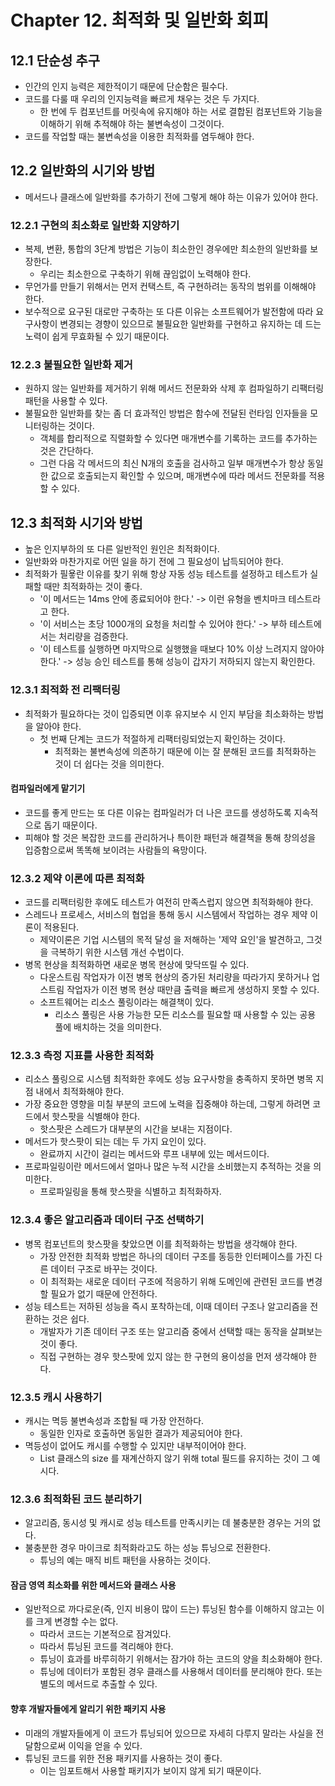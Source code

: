 # Chapter 12. 최적화 및 일반화 회피

## 12.1 단순성 추구
* 인간의 인지 능력은 제한적이기 때문에 단순함은 필수다.
* 코드를 다룰 때 우리의 인지능력을 빠르게 채우는 것은 두 가지다.
  * 한 번에 두 컴포넌트를 머릿속에 유지해야 하는 서로 결합된 컴포넌트와 기능을 이해하기 위해 추적해야 하는 불변속성이 그것이다.
* 코드를 작업할 때는 불변속성을 이용한 최적화를 염두해야 한다.

## 12.2 일반화의 시기와 방법
* 메서드나 클래스에 일반화를 추가하기 전에 그렇게 해야 하는 이유가 있어야 한다.

### 12.2.1 구현의 최소화로 일반화 지양하기
* 복제, 변환, 통합의 3단계 방법은 기능이 최소한인 경우에만 최소한의 일반화를 보장한다.
  * 우리는 최소한으로 구축하기 위해 끊임없이 노력해야 한다.
* 무언가를 만들기 위해서는 먼저 컨택스트, 즉 구현하려는 동작의 범위를 이해해야 한다.
* 보수적으로 요구된 대로만 구축하는 또 다른 이유는 소프트웨어가 발전함에 따라 요구사항이 변경되는 경향이 있으므로 불필요한 일반화를 구현하고 유지하는 데 드는 노력이 쉽게 무효화될 수 있기 때문이다.

### 12.2.3 불필요한 일반화 제거
* 원하지 않는 일반화를 제거하기 위해 메서드 전문화와 삭제 후 컴파일하기 리팩터링 패턴을 사용할 수 있다.
* 불필요한 일반화를 찾는 좀 더 효과적인 방법은 함수에 전달된 런타임 인자들을 모니터링하는 것이다.
  * 객체를 합리적으로 직렬화할 수 있다면 매개변수를 기록하는 코드를 추가하는 것은 간단하다.
  * 그런 다음 각 메서드의 최신 N개의 호출을 검사하고 일부 매개변수가 항상 동일한 값으로 호출되는지 확인할 수 있으며, 매개변수에 따라 메서드 전문화를 적용할 수 있다.

## 12.3 최적화 시기와 방법
* 높은 인지부하의 또 다른 일반적인 원인은 최적화이다.
* 일반화와 마찬가지로 어떤 일을 하기 전에 그 필요성이 납득되어야 한다.
* 최적화가 필욯란 이유를 찾기 위해 항상 자동 성능 테스트를 설정하고 테스트가 실패할 때만 최적화하는 것이 좋다.
  * '이 메서드는 14ms 안에 종료되어야 한다.' -> 이런 유형을 벤치마크 테스트라고 한다.
  * '이 서비스는 초당 1000개의 요청을 처리할 수 있어야 한다.' -> 부하 테스트에서는 처리량을 검증한다.
  * '이 테스트를 실행하면 마지막으로 실행했을 때보다 10% 이상 느려지지 않아야 한다.' -> 성능 승인 테스트를 통해 성능이 갑자기 저하되지 않는지 확인한다.

### 12.3.1 최적화 전 리팩터링
* 최적화가 필요하다는 것이 입증되면 이후 유지보수 시 인지 부담을 최소화하는 방법을 알아야 한다.
  * 첫 번째 단계는 코드가 적절하게 리팩터링되었는지 확인하는 것이다.
    * 최적화는 불변속성에 의존하기 때문에 이는 잘 분해된 코드를 최적화하는 것이 더 쉽다는 것을 의미한다.

#### 컴파일러에게 맡기기
* 코드를 좋게 만드는 또 다른 이유는 컴파일러가 더 나은 코드를 생성하도록 지속적으로 돕기 때문이다.
* 피해야 할 것은 복잡한 코드를 관리하거나 특이한 패턴과 해결책을 통해 창의성을 입증함으로써 똑똑해 보이려는 사람들의 욕망이다.

### 12.3.2 제약 이론에 따른 최적화
* 코드를 리팩터링한 후에도 테스트가 여전히 만족스럽지 않으면 최적화해야 한다.
* 스레드나 프로세스, 서비스의 협업을 통해 동시 시스템에서 작업하는 경우 제약 이론이 적용된다.
  * 제약이론은 기업 시스템의 목적 달성 을 저해하는 '제약 요인'을 발견하고, 그것을 극복하기 위한 시스템 개선 수법이다.
* 병목 현상을 최적화하면 새로운 병목 현상에 맞닥뜨릴 수 있다.
  * 다운스트림 작업자가 이전 병목 현상의 증가된 처리량을 따라가지 못하거나 업스트림 작업자가 이전 병목 현상 때만큼 출력을 빠르게 생성하지 못할 수 있다.
  * 소프트웨어는 리소스 풀링이라는 해결책이 있다.
    * 리소스 풀링은 사용 가능한 모든 리소스를 필요할 때 사용할 수 있는 공용 풀에 배치하는 것을 의미한다.

### 12.3.3 측정 지표를 사용한 최적화
* 리소스 풀링으로 시스템 최적화한 후에도 성능 요구사항을 충족하지 못하면 병목 지점 내에서 최적화해야 한다.
* 가장 중요한 영향을 미칠 부분의 코드에 노력을 집중해야 하는데, 그렇게 하려면 코드에서 핫스팟을 식별해야 한다.
  * 핫스팟은 스레드가 대부분의 시간을 보내는 지점이다.
* 메서드가 핫스팟이 되는 데는 두 가지 요인이 있다.
  * 완료까지 시간이 걸리는 메서드와 루프 내부에 있는 메서드이다.
* 프로파일링이란 메서드에서 얼마나 많은 누적 시간을 소비했는지 추적하는 것을 의미한다.
  * 프로파일링을 통해 핫스팟을 식별하고 최적화하자.

### 12.3.4 좋은 알고리즘과 데이터 구조 선택하기
* 병목 컴포넌트의 핫스팟을 찾았으면 이를 최적화하는 방법을 생각해야 한다.
  * 가장 안전한 최적화 방법은 하나의 데이터 구조를 동등한 인터페이스를 가진 다른 데이터 구조로 바꾸는 것이다.
  * 이 최적화는 새로운 데이터 구조에 적응하기 위해 도메인에 관련된 코드를 변경할 필요가 없기 때문에 안전하다.
* 성능 테스트는 저하된 성능을 즉시 포착하는데, 이때 데이터 구조나 알고리즘을 전환하는 것은 쉽다.
  * 개발자가 기존 데이터 구조 또는 알고리즘 중에서 선택할 때는 동작을 살펴보는 것이 좋다.
  * 직접 구현하는 경우 핫스팟에 있지 않는 한 구현의 용이성을 먼저 생각해야 한다.

### 12.3.5 캐시 사용하기
* 캐시는 멱등 불변속성과 조합될 때 가장 안전하다.
  * 동일한 인자로 호출하면 동일한 결과가 제공되어야 한다.
* 멱등성이 없어도 캐시를 수행할 수 있지만 내부적이어야 한다.
  * List 클래스의 size 를 재계산하지 않기 위해 total 필드를 유지하는 것이 그 예시다.

### 12.3.6 최적화된 코드 분리하기
* 알고리즘, 동시성 및 캐시로 성능 테스트를 만족시키는 데 불충분한 경우는 거의 없다.
* 불충분한 경우 마이크로 최적화라고도 하는 성능 튜닝으로 전환한다.
  * 튜닝의 예는 매직 비트 패턴을 사용하는 것이다.

#### 잠금 영역 최소화를 위한 메서드와 클래스 사용
* 일반적으로 까다로운(즉, 인지 비용이 많이 드는) 튜닝된 함수를 이해하지 않고는 이를 크게 변경할 수는 없다.
  * 따라서 코드는 기본적으로 잠겨있다.
  * 따라서 튜닝된 코드를 격리해야 한다.
  * 튜닝이 효과를 바루히하기 위해서는 잠가야 하는 코드의 양을 최소화해야 한다.
  * 튜닝에 데이터가 포함된 경우 클래스를 사용해서 데이터를 분리해야 한다. 또는 별도의 메서드로 추출할 수 있다.

#### 향후 개발자들에게 알리기 위한 패키지 사용
* 미래의 개발자들에게 이 코드가 튜닝되어 있으므로 자세히 다루지 말라는 사실을 전달함으로써 이익을 얻을 수 있다.
* 튜닝된 코드를 위한 전용 패키지를 사용하는 것이 좋다.
  * 이는 임포트해서 사용할 패키지가 보이지 않게 되기 때문이다.
